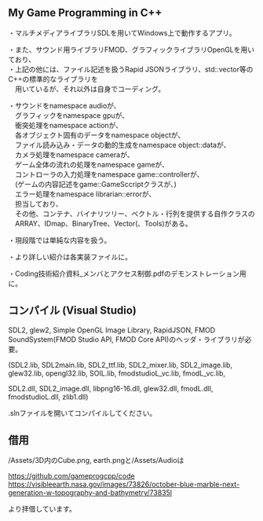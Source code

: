 ## My Game Programming in C++

・マルチメディアライブラリSDLを用いてWindows上で動作するアプリ。

・また、サウンド用ライブラリFMOD、グラフィックライブラリOpenGLを用いており、  
・上記の他には、ファイル記述を扱うRapid JSONライブラリ、std::vector等のC++の標準的なライブラリを  
　用いているが、それ以外は自身でコーディング。
 
・サウンドをnamespace audioが、  
　グラフィックをnamespace gpuが、  
　衝突処理をnamespace actionが、  
　各オブジェクト固有のデータをnamespace objectが、  
　ファイル読み込み・データの動的生成をnamespace object::dataが、  
　カメラ処理をnamespace cameraが、  
　ゲーム全体の流れの処理をnamespace gameが、  
　コントローラの入力処理をnamespace game::controllerが、  
　(ゲームの内容記述をgame::GameSccriptクラスが、)  
　エラー処理をnamespace librarian::errorが、  
　担当しており、  
　その他、コンテナ、バイナリツリー、ベクトル・行列を提供する自作クラスの  
　ARRAY、IDmap、BinaryTree、Vector(、Tools)がある。  

・現段階では単純な内容を扱う。

・より詳しい紹介は各実装ファイルに。  

・Coding技術紹介資料_メンバとアクセス制御.pdfのデモンストレーション用に。

## コンパイル (Visual Studio)

SDL2, glew2, Simple OpenGL Image Library, RapidJSON, FMOD SoundSystem(FMOD Studio API, FMOD Core API)のヘッダ・ライブラリが必要。

(SDL2.lib, SDL2main.lib, SDL2_ttf.lib, SDL2_mixer.lib, SDL2_image.lib, glew32.lib, opengl32.lib, SOIL.lib, fmodstudioL_vc.lib, fmodL_vc.lib, 

SDL2.dll, SDL2_image.dll, libpng16-16.dll, glew32.dll, fmodL.dll, fmodstudioL.dll, zlib1.dll)

.slnファイルを開いてコンパイルしてください。

## 借用

/Assets/3D内のCube.png, earth.pngと/Assets/Audioは

https://github.com/gameprogcpp/code  
https://visibleearth.nasa.gov/images/73826/october-blue-marble-next-generation-w-topography-and-bathymetry/73835l

より拝借しています。
